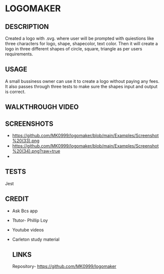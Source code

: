 
# LOGOMAKER

## DESCRIPTION
Created a logo with .svg. where user will be prompted with quiestions like three characters for logo, shape, shapecolor, text color. Then it will create a logo in three different shapes of circle, square, triangle as per users requirements.

## USAGE
A small bussiness owner can use it to create a logo without paying any fees. It also passes through three tests to make sure the shapes input and output is correct.

## WALKTHROUGH VIDEO

## SCREENSHOTS
- https://github.com/MK0999/logomaker/blob/main/Examples/Screenshot%20(33).png
- https://github.com/MK0999/logomaker/blob/main/Examples/Screenshot%20(34).png?raw=true
- 

## TESTS
Jest

## CREDIT
- Ask Bcs app
- Ttutor- Phillip Loy
- Youtube videos
- Carleton study material

  ## LINKS
  Repository- https://github.com/MK0999/logomaker
